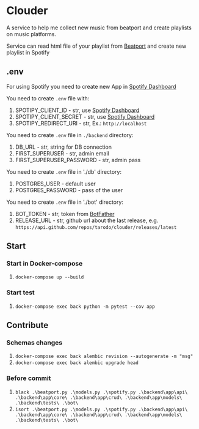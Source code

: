 # Clouder
A service to help me collect new music from beatport and create playlists on music platforms.

Service can read html file of your playlist from [Beatport](https://www.beatport.com/library/playlists) and create new playlist in Spotify

## .env
For using Spotify you need to create new App in [Spotify Dashboard](https://developer.spotify.com/dashboard/applications)

You need to create `.env` file with:
1. SPOTIPY_CLIENT_ID - str, use [Spotify Dashboard](https://developer.spotify.com/dashboard/applications)
2. SPOTIPY_CLIENT_SECRET - str, use [Spotify Dashboard](https://developer.spotify.com/dashboard/applications)
3. SPOTIPY_REDIRECT_URI - str, Ex.: `http://localhost`

You need to create `.env` file in `./backend` directory:
1. DB_URL - str, string for DB connection
2. FIRST_SUPERUSER - str, admin email
3. FIRST_SUPERUSER_PASSWORD - str, admin pass

You need to create `.env` file in './db' directory:
1. POSTGRES_USER - default user
2. POSTGRES_PASSWORD - pass of the user

You need to create `.env` file in './bot' directory:
1. BOT_TOKEN - str, token from [BotFather](https://t.me/botfather)
2. RELEASE_URL - str, github url about the last release, e.g. `https://api.github.com/repos/tarodo/clouder/releases/latest`


## Start
### Start in Docker-compose
1. `docker-compose up --build`

### Start test
1. `docker-compose exec back python -m pytest --cov app`

## Contribute
### Schemas changes
1. `docker-compose exec back alembic revision --autogenerate -m "msg"`
2. `docker-compose exec back alembic upgrade head`

### Before commit
1. `black .\beatport.py .\models.py .\spotify.py .\backend\app\api\ .\backend\app\core\ .\backend\app\crud\ .\backend\app\models\ .\backend\tests\ .\bot\`
2. `isort .\beatport.py .\models.py .\spotify.py .\backend\app\api\ .\backend\app\core\ .\backend\app\crud\ .\backend\app\models\ .\backend\tests\ .\bot\`